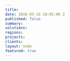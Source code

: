 ```yaml
---
title:
date: 2016-03-16 18:05:00 Z
published: false
summary:
solutions:
regions:
projects:
clients:
layout: node
featured: true
---
```

